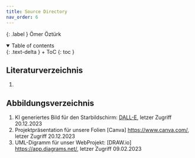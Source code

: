 ```yaml
---
title: Source Directory
nav_order: 6
---
```


{: .label }
Ömer Öztürk



<details open markdown="block">
{: .text-delta }
<summary>Table of contents</summary>
+ ToC
{: toc }
</details>

## Literaturverzeichnis

1. 

## Abbildungsverzeichnis

1. KI generiertes Bild für den Starbildschirm: [DALL-E](https://openai.com/dall-e-3), letzer Zugriff 20.12.2023
2. Projektpräsentation für unsere Folien [Canva] https://www.canva.com/, letzer Zugriff 20.12.2023
3. UML-Digramm für unser WebProjekt: [DRAW.io] https://app.diagrams.net/,  letzer Zugriff 09.02.2023